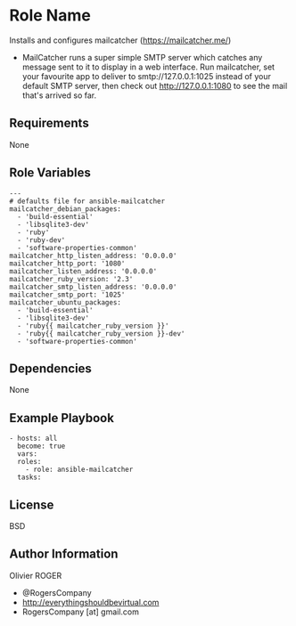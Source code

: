 Role Name
=========

Installs and configures mailcatcher (https://mailcatcher.me/)

- MailCatcher runs a super simple SMTP server which catches any message sent to it to display in a web interface. Run mailcatcher, set your favourite app to deliver to smtp://127.0.0.1:1025 instead of your default SMTP server, then check out http://127.0.0.1:1080 to see the mail that's arrived so far.

Requirements
------------

None

Role Variables
--------------

````
---
# defaults file for ansible-mailcatcher
mailcatcher_debian_packages:
  - 'build-essential'
  - 'libsqlite3-dev'
  - 'ruby'
  - 'ruby-dev'
  - 'software-properties-common'
mailcatcher_http_listen_address: '0.0.0.0'
mailcatcher_http_port: '1080'
mailcatcher_listen_address: '0.0.0.0'
mailcatcher_ruby_version: '2.3'
mailcatcher_smtp_listen_address: '0.0.0.0'
mailcatcher_smtp_port: '1025'
mailcatcher_ubuntu_packages:
  - 'build-essential'
  - 'libsqlite3-dev'
  - 'ruby{{ mailcatcher_ruby_version }}'
  - 'ruby{{ mailcatcher_ruby_version }}-dev'
  - 'software-properties-common'
````

Dependencies
------------

None

Example Playbook
----------------

````
- hosts: all
  become: true
  vars:
  roles:
    - role: ansible-mailcatcher
  tasks:
````

License
-------

BSD

Author Information
------------------

Olivier ROGER
- @RogersCompany
- http://everythingshouldbevirtual.com
- RogersCompany [at] gmail.com
